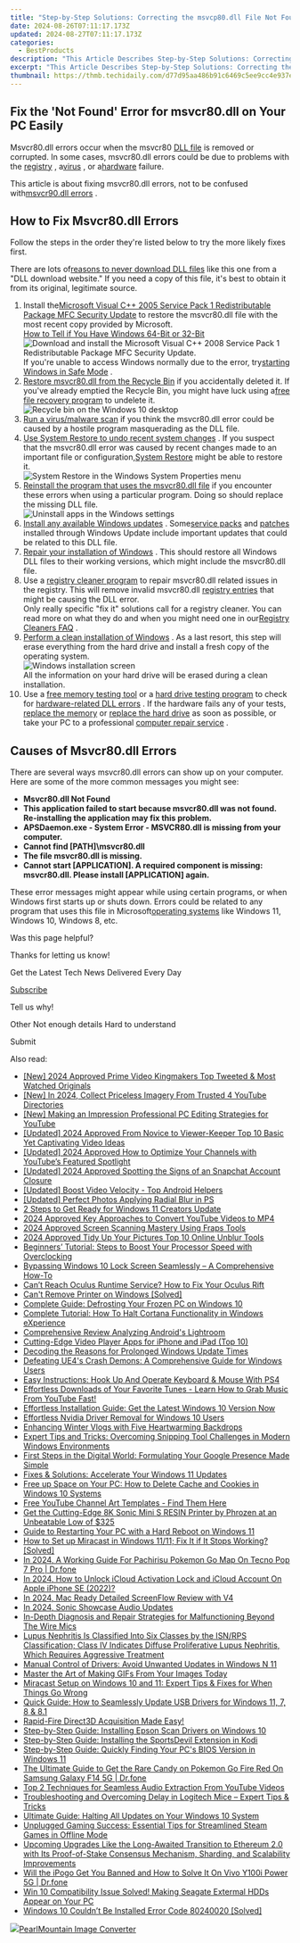 ```yaml
---
title: "Step-by-Step Solutions: Correcting the msvcp80.dll File Not Found Problem"
date: 2024-08-26T07:11:17.173Z
updated: 2024-08-27T07:11:17.173Z
categories:
  - BestProducts
description: "This Article Describes Step-by-Step Solutions: Correcting the msvcp80.dll File Not Found Problem"
excerpt: "This Article Describes Step-by-Step Solutions: Correcting the msvcp80.dll File Not Found Problem"
thumbnail: https://thmb.techidaily.com/d77d95aa486b91c6469c5ee9cc4e937e8d3af5aa50ced6b44ad4148b7b19bd91.jpg
---
```


## Fix the 'Not Found' Error for msvcr80.dll on Your PC Easily
 Msvcr80.dll errors occur when the msvcr80 [DLL file](https://www.lifewire.com/what-is-a-dll-file-2625852) is removed or corrupted. In some cases, msvcr80.dll errors could be due to problems with the [registry](https://www.lifewire.com/windows-registry-2625992) , a[virus](https://www.lifewire.com/what-is-a-computer-virus-4799053) , or a[hardware](https://www.lifewire.com/computer-hardware-2625895) failure.

 This article is about fixing msvcr80.dll errors, not to be confused with[msvcr90.dll errors](https://www.lifewire.com/how-to-fix-msvcr90-dll-not-found-or-missing-errors-2623807) .

## How to Fix Msvcr80.dll Errors

 Follow the steps in the order they're listed below to try the more likely fixes first.

 There are lots of[reasons to never download DLL files](https://www.lifewire.com/important-reasons-not-to-download-dll-files-2624455) like this one from a "DLL download website." If you need a copy of this file, it's best to obtain it from its original, legitimate source.

1. Install the[Microsoft Visual C++ 2005 Service Pack 1 Redistributable Package MFC Security Update](https://www.microsoft.com/en-us/download/details.aspx?id=26347) to restore the msvcr80.dll file with the most recent copy provided by Microsoft.  
[How to Tell if You Have Windows 64-Bit or 32-Bit](https://www.lifewire.com/am-i-running-a-32-bit-or-64-bit-version-of-windows-2624475)  
![Download and install the Microsoft Visual C++ 2008 Service Pack 1 Redistributable Package MFC Security Update.](https://www.lifewire.com/thmb/y0cJF8YcT7jUhoYHa6I2MLkUK34=/1500x0/filters:no_upscale():max_bytes(150000):strip_icc():format(webp)/001_how-to-fix-msvcr80-dll-not-found-or-missing-errors-2623805-d6779f27587a4e7e82f12da8733de903.jpg)  
 If you're unable to access Windows normally due to the error, try[starting Windows in Safe Mode](https://www.lifewire.com/how-do-i-start-windows-in-safe-mode-2624480) .
2. [Restore msvcr80.dll from the Recycle Bin](https://www.lifewire.com/how-to-restore-deleted-files-from-the-recycle-bin-2624515) if you accidentally deleted it. If you've already emptied the Recycle Bin, you might have luck using a[free file recovery program](https://www.lifewire.com/free-data-recovery-software-tools-2622893) to undelete it.  
![Recycle bin on the Windows 10 desktop](https://www.lifewire.com/thmb/4ut5BIE7nDWKwmd_W4aHzm-d8s8=/1500x0/filters:no_upscale():max_bytes(150000):strip_icc():format(webp)/002_how-to-fix-msvcr80-dll-not-found-or-missing-errors-2623805-2bce627cec6b462da3ff837017f14eb4.jpg)
3. [Run a virus/malware scan](https://www.lifewire.com/properly-scan-your-computer-for-viruses-and-other-malware-2624526) if you think the msvcr80.dll error could be caused by a hostile program masquerading as the DLL file.
4. [Use System Restore to undo recent system changes](https://www.lifewire.com/how-to-use-system-restore-in-windows-2626131) . If you suspect that the msvcr80.dll error was caused by recent changes made to an important file or configuration,[System Restore](https://www.lifewire.com/what-is-system-restore-2626022) might be able to restore it.  
![System Restore in the Windows System Properties menu](https://www.lifewire.com/thmb/_-1sJ8p4CJYlFzHdYO59LHYJa6A=/1500x0/filters:no_upscale():max_bytes(150000):strip_icc():format(webp)/004_how-to-fix-msvcr90-dll-not-found-or-missing-errors-2623807-eba3b628271e4185b41ac1cdbd6c661f.jpg)
5. [Reinstall the program that uses the msvcr80.dll file](https://www.lifewire.com/what-is-the-proper-way-to-reinstall-a-software-program-2624478) if you encounter these errors when using a particular program. Doing so should replace the missing DLL file.  
![Uninstall apps in the Windows settings](https://www.lifewire.com/thmb/aR4ZlFW-s9gwHqMKvW-W07CQYKU=/1500x0/filters:no_upscale():max_bytes(150000):strip_icc():format(webp)/005_how-to-fix-msvcr80-dll-not-found-or-missing-errors-2623805-1c4381251a3f4f778657b0bc91aef6cb.jpg)
6. [Install any available Windows updates](https://www.lifewire.com/how-to-check-for-install-windows-updates-2624596) . Some[service packs](https://www.lifewire.com/what-is-a-service-pack-2626010) and [patches](https://www.lifewire.com/what-is-a-patch-2625960) installed through Windows Update include important updates that could be related to this DLL file.
7. [Repair your installation of Windows](https://www.lifewire.com/how-do-i-automatically-repair-windows-problems-2624907) . This should restore all Windows DLL files to their working versions, which might include the msvcr80.dll file.
8. Use a [registry cleaner program](https://www.lifewire.com/free-registry-cleaners-2626176) to repair msvcr80.dll related issues in the registry. This will remove invalid msvcr80.dll [registry entries](https://www.lifewire.com/what-is-a-registry-key-2625999) that might be causing the DLL error.  
 Only really specific "fix it" solutions call for a registry cleaner. You can read more on what they do and when you might need one in our[Registry Cleaners FAQ](https://www.lifewire.com/registry-cleaner-faq-2625124) .
9. [Perform a clean installation of Windows](https://www.lifewire.com/how-to-clean-install-windows-2624904) . As a last resort, this step will erase everything from the hard drive and install a fresh copy of the operating system.  
![Windows installation screen](https://www.lifewire.com/thmb/UHym4EqxQc8zrcXcggydWXdpQWk=/1500x0/filters:no_upscale():max_bytes(150000):strip_icc():format(webp)/009_how-to-fix-msvcr80-dll-not-found-or-missing-errors-2623805-00d097c0975044eb84b2d6b6908e5a15.jpg)  
 All the information on your hard drive will be erased during a clean installation.
10. Use a [free memory testing tool](https://www.lifewire.com/free-memory-test-programs-2626178) or a [hard drive testing program](https://www.lifewire.com/free-hard-drive-testing-programs-2626183) to check for [hardware-related DLL errors](https://www.lifewire.com/fix-a-dll-issue-caused-by-a-hardware-problem-2624493) . If the hardware fails any of your tests, [replace the memory](https://www.lifewire.com/how-to-replace-the-memory-ram-in-a-computer-2626201) or [replace the hard drive](https://www.lifewire.com/how-to-replace-a-hard-drive-2626200) as soon as possible, or take your PC to a professional [computer repair service](https://www.lifewire.com/how-do-i-get-my-computer-fixed-2625167) .

## Causes of Msvcr80.dll Errors

 There are several ways msvcr80.dll errors can show up on your computer. Here are some of the more common messages you might see:

* **Msvcr80.dll Not Found**
* **This application failed to start because msvcr80.dll was not found. Re-installing the application may fix this problem.**
* **APSDaemon.exe - System Error - MSVCR80.dll is missing from your computer.**
* **Cannot find \[PATH\]\\msvcr80.dll**
* **The file msvcr80.dll is missing.**
* **Cannot start \[APPLICATION\]. A required component is missing: msvcr80.dll. Please install \[APPLICATION\] again.**

 These error messages might appear while using certain programs, or when Windows first starts up or shuts down. Errors could be related to any program that uses this file in Microsoft[operating systems](https://www.lifewire.com/operating-systems-2625912) like Windows 11, Windows 10, Windows 8, etc.

Was this page helpful?

Thanks for letting us know!

 Get the Latest Tech News Delivered Every Day

[Subscribe](https://www.lifewire.com/#)

Tell us why!

 Other  Not enough details  Hard to understand

 Submit

<ins class="adsbygoogle"
     style="display:block"
     data-ad-format="autorelaxed"
     data-ad-client="ca-pub-7571918770474297"
     data-ad-slot="1223367746"></ins>



<ins class="adsbygoogle"
     style="display:block"
     data-ad-client="ca-pub-7571918770474297"
     data-ad-slot="8358498916"
     data-ad-format="auto"
     data-full-width-responsive="true"></ins>

<span class="atpl-alsoreadstyle">Also read:</span>
<div><ul>
<li><a href="https://twitter-videos.techidaily.com/new-2024-approved-prime-video-kingmakers-top-tweeted-and-most-watched-originals/"><u>[New] 2024 Approved  Prime Video Kingmakers  Top Tweeted & Most Watched Originals</u></a></li>
<li><a href="https://facebook-video-footage.techidaily.com/new-in-2024-collect-priceless-imagery-from-trusted-4-youtube-directories/"><u>[New] In 2024, Collect Priceless Imagery From Trusted 4 YouTube Directories</u></a></li>
<li><a href="https://youtube-zero.techidaily.com/aking-an-impression-professional-pc-editing-strategies-for-youtube/"><u>[New] Making an Impression  Professional PC Editing Strategies for YouTube</u></a></li>
<li><a href="https://eaxpv-info.techidaily.com/updated-2024-approved-from-novice-to-viewer-keeper-top-10-basic-yet-captivating-video-ideas/"><u>[Updated] 2024 Approved  From Novice to Viewer-Keeper  Top 10 Basic Yet Captivating Video Ideas</u></a></li>
<li><a href="https://eaxpv-info.techidaily.com/updated-2024-approved-how-to-optimize-your-channels-with-youtubes-featured-spotlight/"><u>[Updated] 2024 Approved  How to Optimize Your Channels with YouTube’s Featured Spotlight</u></a></li>
<li><a href="https://snapchat-videos.techidaily.com/updated-2024-approved-spotting-the-signs-of-an-snapchat-account-closure/"><u>[Updated] 2024 Approved  Spotting the Signs of an Snapchat Account Closure</u></a></li>
<li><a href="https://extra-lessons.techidaily.com/updated-boost-video-velocity-top-android-helpers/"><u>[Updated] Boost Video Velocity - Top Android Helpers</u></a></li>
<li><a href="https://extra-guidance.techidaily.com/updated-perfect-photos-applying-radial-blur-in-ps/"><u>[Updated] Perfect Photos  Applying Radial Blur in PS</u></a></li>
<li><a href="https://technical-tips.techidaily.com/2-steps-to-get-ready-for-windows-11-creators-update/"><u>2 Steps to Get Ready for Windows 11 Creators Update</u></a></li>
<li><a href="https://extra-support.techidaily.com/2024-approved-key-approaches-to-convert-youtube-videos-to-mp4/"><u>2024 Approved  Key Approaches to Convert YouTube Videos to MP4</u></a></li>
<li><a href="https://video-screen-grab.techidaily.com/2024-approved-screen-scanning-mastery-using-fraps-tools/"><u>2024 Approved  Screen Scanning Mastery Using Fraps Tools</u></a></li>
<li><a href="https://some-skills.techidaily.com/2024-approved-tidy-up-your-pictures-top-10-online-unblur-tools/"><u>2024 Approved  Tidy Up Your Pictures  Top 10 Online Unblur Tools</u></a></li>
<li><a href="https://technical-tips.techidaily.com/beginners-tutorial-steps-to-boost-your-processor-speed-with-overclocking/"><u>Beginners’ Tutorial: Steps to Boost Your Processor Speed with Overclocking</u></a></li>
<li><a href="https://technical-tips.techidaily.com/bypassing-windows-10-lock-screen-seamlessly-a-comprehensive-how-to/"><u>Bypassing Windows 10 Lock Screen Seamlessly – A Comprehensive How-To</u></a></li>
<li><a href="https://technical-tips.techidaily.com/1723808272543-cant-reach-oculus-runtime-service-how-to-fix-your-oculus-rift/"><u>Can’t Reach Oculus Runtime Service? How to Fix Your Oculus Rift</u></a></li>
<li><a href="https://technical-tips.techidaily.com/1723808291102-cant-remove-printer-on-windows-solved/"><u>Can't Remove Printer on Windows [Solved]</u></a></li>
<li><a href="https://technical-tips.techidaily.com/complete-guide-defrosting-your-frozen-pc-on-windows-10/"><u>Complete Guide: Defrosting Your Frozen PC on Windows 10</u></a></li>
<li><a href="https://technical-tips.techidaily.com/complete-tutorial-how-to-halt-cortana-functionality-in-windows-experience/"><u>Complete Tutorial: How To Halt Cortana Functionality in Windows eXperience</u></a></li>
<li><a href="https://vp-tips.techidaily.com/comprehensive-review-analyzing-androids-lightroom/"><u>Comprehensive Review  Analyzing Android's Lightroom</u></a></li>
<li><a href="https://extra-information.techidaily.com/cutting-edge-video-player-apps-for-iphone-and-ipad-top-10/"><u>Cutting-Edge Video Player Apps for iPhone and iPad (Top 10)</u></a></li>
<li><a href="https://technical-tips.techidaily.com/decoding-the-reasons-for-prolonged-windows-update-times/"><u>Decoding the Reasons for Prolonged Windows Update Times</u></a></li>
<li><a href="https://technical-tips.techidaily.com/defeating-ue4s-crash-demons-a-comprehensive-guide-for-windows-users/"><u>Defeating UE4's Crash Demons: A Comprehensive Guide for Windows Users</u></a></li>
<li><a href="https://technical-tips.techidaily.com/easy-instructions-hook-up-and-operate-keyboard-and-mouse-with-ps4/"><u>Easy Instructions: Hook Up And Operate Keyboard & Mouse With PS4</u></a></li>
<li><a href="https://technical-tips.techidaily.com/effortless-downloads-of-your-favorite-tunes-learn-how-to-grab-music-from-youtube-fast/"><u>Effortless Downloads of Your Favorite Tunes - Learn How to Grab Music From YouTube Fast!</u></a></li>
<li><a href="https://technical-tips.techidaily.com/effortless-installation-guide-get-the-latest-windows-10-version-now/"><u>Effortless Installation Guide: Get the Latest Windows 10 Version Now</u></a></li>
<li><a href="https://technical-tips.techidaily.com/effortless-nvidia-driver-removal-for-windows-10-users/"><u>Effortless Nvidia Driver Removal for Windows 10 Users</u></a></li>
<li><a href="https://youtube-videos.techidaily.com/enhancing-winter-vlogs-with-five-heartwarming-backdrops/"><u>Enhancing Winter Vlogs with Five Heartwarming Backdrops</u></a></li>
<li><a href="https://technical-tips.techidaily.com/expert-tips-and-tricks-overcoming-snipping-tool-challenges-in-modern-windows-environments/"><u>Expert Tips and Tricks: Overcoming Snipping Tool Challenges in Modern Windows Environments</u></a></li>
<li><a href="https://technical-tips.techidaily.com/first-steps-in-the-digital-world-formulating-your-google-presence-made-simple/"><u>First Steps in the Digital World: Formulating Your Google Presence Made Simple</u></a></li>
<li><a href="https://technical-tips.techidaily.com/fixes-and-solutions-accelerate-your-windows-11-updates/"><u>Fixes & Solutions: Accelerate Your Windows 11 Updates</u></a></li>
<li><a href="https://technical-tips.techidaily.com/free-up-space-on-your-pc-how-to-delete-cache-and-cookies-in-windows-10-systems/"><u>Free up Space on Your PC: How to Delete Cache and Cookies in Windows 10 Systems</u></a></li>
<li><a href="https://youtube-web.techidaily.com/youtube-channel-art-templates-find-them-here/"><u>Free YouTube Channel Art Templates - Find Them Here</u></a></li>
<li><a href="https://hardware-tips.techidaily.com/1723125138171-get-the-cutting-edge-8k-sonic-mini-s-resin-printer-by-phrozen-at-an-unbeatable-low-of-325/"><u>Get the Cutting-Edge 8K Sonic Mini S RESIN Printer by Phrozen at an Unbeatable Low of $325</u></a></li>
<li><a href="https://technical-tips.techidaily.com/guide-to-restarting-your-pc-with-a-hard-reboot-on-windows-11/"><u>Guide to Restarting Your PC with a Hard Reboot on Windows 11</u></a></li>
<li><a href="https://technical-tips.techidaily.com/how-to-set-up-miracast-in-windows-1111-fix-it-if-it-stops-working-solved/"><u>How to Set up Miracast in Windows 11/11; Fix It if It Stops Working? [Solved]</u></a></li>
<li><a href="https://android-pokemon-go.techidaily.com/in-2024-a-working-guide-for-pachirisu-pokemon-go-map-on-tecno-pop-7-pro-drfone-by-drfone-virtual-android/"><u>In 2024, A Working Guide For Pachirisu Pokemon Go Map On Tecno Pop 7 Pro | Dr.fone</u></a></li>
<li><a href="https://activate-lock.techidaily.com/in-2024-how-to-unlock-icloud-activation-lock-and-icloud-account-on-apple-iphone-se-2022-by-drfone-ios/"><u>In 2024, How to Unlock iCloud Activation Lock and iCloud Account On Apple iPhone SE (2022)?</u></a></li>
<li><a href="https://screen-sharing-recording.techidaily.com/in-2024-mac-ready-detailed-screenflow-review-with-v4/"><u>In 2024, Mac Ready  Detailed ScreenFlow Review with V4</u></a></li>
<li><a href="https://desktop-recording.techidaily.com/in-2024-sonic-showcase-audio-updates/"><u>In 2024, Sonic Showcase  Audio Updates</u></a></li>
<li><a href="https://sound-issues.techidaily.com/in-depth-diagnosis-and-repair-strategies-for-malfunctioning-beyond-the-wire-mics/"><u>In-Depth Diagnosis and Repair Strategies for Malfunctioning Beyond The Wire Mics</u></a></li>
<li><a href="https://technical-tips.techidaily.com/lupus-nephritis-is-classified-into-six-classes-by-the-isnrps-classification-class-iv-indicates-diffuse-proliferative-lupus-nephritis-which-requires-aggressi8/"><u>Lupus Nephritis Is Classified Into Six Classes by the ISN/RPS Classification; Class IV Indicates Diffuse Proliferative Lupus Nephritis, Which Requires Aggressive Treatment</u></a></li>
<li><a href="https://technical-tips.techidaily.com/manual-control-of-drivers-avoid-unwanted-updates-in-windows-n-11/"><u>Manual Control of Drivers: Avoid Unwanted Updates in Windows N 11</u></a></li>
<li><a href="https://technical-tips.techidaily.com/master-the-art-of-making-gifs-from-your-images-today/"><u>Master the Art of Making GIFs From Your Images Today</u></a></li>
<li><a href="https://technical-tips.techidaily.com/miracast-setup-on-windows-10-and-11-expert-tips-and-fixes-for-when-things-go-wrong/"><u>Miracast Setup on Windows 10 and 11: Expert Tips & Fixes for When Things Go Wrong</u></a></li>
<li><a href="https://technical-tips.techidaily.com/quick-guide-how-to-seamlessly-update-usb-drivers-for-windows-11-7-8-and-81/"><u>Quick Guide: How to Seamlessly Update USB Drivers for Windows 11, 7, 8 & 8.1</u></a></li>
<li><a href="https://technical-tips.techidaily.com/1723808341857-rapid-fire-direct3d-acquisition-made-easy/"><u>Rapid-Fire Direct3D Acquisition Made Easy!</u></a></li>
<li><a href="https://techno-recovery.techidaily.com/step-by-step-guide-installing-epson-scan-drivers-on-windows-10/"><u>Step-by-Step Guide: Installing Epson Scan Drivers on Windows 10</u></a></li>
<li><a href="https://technical-tips.techidaily.com/step-by-step-guide-installing-the-sportsdevil-extension-in-kodi/"><u>Step-by-Step Guide: Installing the SportsDevil Extension in Kodi</u></a></li>
<li><a href="https://technical-tips.techidaily.com/step-by-step-guide-quickly-finding-your-pcs-bios-version-in-windows-11/"><u>Step-by-Step Guide: Quickly Finding Your PC's BIOS Version in Windows 11</u></a></li>
<li><a href="https://change-location.techidaily.com/the-ultimate-guide-to-get-the-rare-candy-on-pokemon-go-fire-red-on-samsung-galaxy-f14-5g-drfone-by-drfone-virtual-android/"><u>The Ultimate Guide to Get the Rare Candy on Pokemon Go Fire Red On Samsung Galaxy F14 5G | Dr.fone</u></a></li>
<li><a href="https://technical-tips.techidaily.com/top-2-techniques-for-seamless-audio-extraction-from-youtube-videos/"><u>Top 2 Techniques for Seamless Audio Extraction From YouTube Videos</u></a></li>
<li><a href="https://technical-tips.techidaily.com/troubleshooting-and-overcoming-delay-in-logitech-mice-expert-tips-and-tricks/"><u>Troubleshooting and Overcoming Delay in Logitech Mice – Expert Tips & Tricks</u></a></li>
<li><a href="https://technical-tips.techidaily.com/ultimate-guide-halting-all-updates-on-your-windows-10-system/"><u>Ultimate Guide: Halting All Updates on Your Windows 10 System</u></a></li>
<li><a href="https://technical-tips.techidaily.com/unplugged-gaming-success-essential-tips-for-streamlined-steam-games-in-offline-mode/"><u>Unplugged Gaming Success: Essential Tips for Streamlined Steam Games in Offline Mode</u></a></li>
<li><a href="https://technical-tips.techidaily.com/upcoming-upgrades-like-the-long-awaited-transition-to-ethereum-20-with-its-proof-of-stake-consensus-mechanism-sharding-and-scalability-improvements/"><u>Upcoming Upgrades Like the Long-Awaited Transition to Ethereum 2.0 with Its Proof-of-Stake Consensus Mechanism, Sharding, and Scalability Improvements</u></a></li>
<li><a href="https://fake-location.techidaily.com/will-the-ipogo-get-you-banned-and-how-to-solve-it-on-vivo-y100i-power-5g-drfone-by-drfone-virtual-android/"><u>Will the iPogo Get You Banned and How to Solve It On Vivo Y100i Power 5G | Dr.fone</u></a></li>
<li><a href="https://technical-tips.techidaily.com/win-10-compatibility-issue-solved-making-seagate-extermal-hdds-appear-on-your-pc/"><u>Win 10 Compatibility Issue Solved! Making Seagate Extermal HDDs Appear on Your PC</u></a></li>
<li><a href="https://technical-tips.techidaily.com/windows-10-couldnt-be-installed-error-code-80240020-solved/"><u>Windows 10 Couldn’t Be Installed Error Code 80240020 [Solved]</u></a></li>
</ul></div>

<!-- affiliate ads begin -->
<a href="https://secure.2checkout.com/order/checkout.php?PRODS=4550420&QTY=1&AFFILIATE=108875&CART=1"><img src="https://www.pearlmountainsoft.com/n_img/product/pic/f_02.jpg" border="0">PearlMountain Image Converter</a>
<!-- affiliate ads end -->